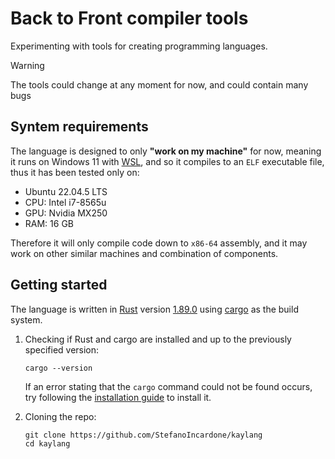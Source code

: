# Back to Front compiler tools

Experimenting with tools for creating programming languages.

> [!WARNING]
> The tools could change at any moment for now, and could contain many bugs

## Syntem requirements

The language is designed to only **"work on my machine"** for now, meaning it runs on Windows 11
with [WSL](https://learn.microsoft.com/en-us/windows/wsl/install), and so it compiles to an `ELF`
executable file, thus it has been tested only on:

- Ubuntu 22.04.5 LTS
- CPU: Intel i7-8565u
- GPU: Nvidia MX250
- RAM: 16 GB

Therefore it will only compile code down to `x86-64` assembly, and it may work on other similar
machines and combination of components.

## Getting started

The language is written in [Rust](https://www.rust-lang.org/) version
[1.89.0](https://releases.rs/docs/1.89.0/) using [cargo](https://doc.rust-lang.org/cargo/) as the
build system.

1. Checking if Rust and cargo are installed and up to the previously specified version:

    ```shell
    cargo --version
    ```

    If an error stating that the `cargo` command could not be found occurs, try following the
    [installation guide](https://www.rust-lang.org/tools/install) to install it.

2. Cloning the repo:

    ```shell
    git clone https://github.com/StefanoIncardone/kaylang
    cd kaylang
    ```
